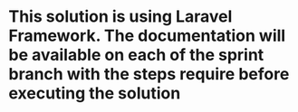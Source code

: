 <h1> This solution is using Laravel Framework. The documentation will be available on each of the sprint branch with the steps require before executing the solution </h1>
